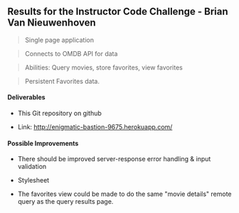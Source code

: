 ## Results for the Instructor Code Challenge - Brian Van Nieuwenhoven

> Single page application

> Connects to OMDB API for data

> Abilities: Query movies, store favorites, view favorites

> Persistent Favorites data.

#### Deliverables

- This Git repository on github

- Link: http://enigmatic-bastion-9675.herokuapp.com/

#### Possible Improvements

- There should be improved server-response error handling & input validation

- Stylesheet 

- The favorites view could be made to do the same "movie details" remote query as the query results page. 
